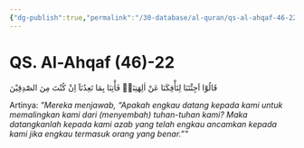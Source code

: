 ```yaml
---
{"dg-publish":true,"permalink":"/30-database/al-quran/qs-al-ahqaf-46-22/"}
---
```



# QS. Al-Ahqaf (46)-22
قَالُوْٓا اَجِئْتَنَا لِتَأْفِكَنَا عَنْ اٰلِهَتِنَاۚ فَأْتِنَا بِمَا تَعِدُنَآ اِنْ كُنْتَ مِنَ الصّٰدِقِيْنَ 

Artinya: *"Mereka menjawab, “Apakah engkau datang kepada kami untuk memalingkan kami dari (menyembah) tuhan-tuhan kami? Maka datangkanlah kepada kami azab yang telah engkau ancamkan kepada kami jika engkau termasuk orang yang benar.”"*
